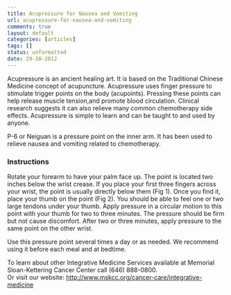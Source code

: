 ```yaml
---
title: Acupressure for Nausea and Vomiting
url: acupressure-for-nausea-and-vomiting
comments: true
layout: default
categories: [articles]
tags: []
status: unformatted 
date: 29-10-2012
---
```

Acupressure is an ancient healing art. It is based on the Traditional Chinese Medicine concept of acupuncture. Acupressure uses finger pressure to stimulate trigger points on the body (acupoints). Pressing these points can help release muscle tension,and promote blood circulation. Clinical research suggests it can also relieve many common chemotherapy side effects. Acupressure is simple to learn and can be taught to and used by anyone.

P-6 or Neiguan is a pressure point on the inner arm. It has been used to relieve nausea and vomiting related to chemotherapy.

### Instructions
Rotate your forearm to have your palm face up. The point is located two inches below the wrist crease. If you place your first three fingers across your wrist, the point is usually directly below them (Fig 1). Once you find it, place your thumb on the point (Fig 2). You should be able to feel one or two large tendons under your thumb. Apply pressure in a circular motion to this point with your thumb for two to three minutes. The pressure should be firm but not cause discomfort. After two or three minutes, apply pressure to the same point on the other wrist.  

Use this pressure point several times a day or as needed. We recommend using it before each meal and at bedtime.

To learn about other Integrative Medicine Services available at Memorial Sloan-Kettering Cancer Center call (646) 888-0800.  
Or visit our website: http://www.mskcc.org/cancer-care/integrative-medicine